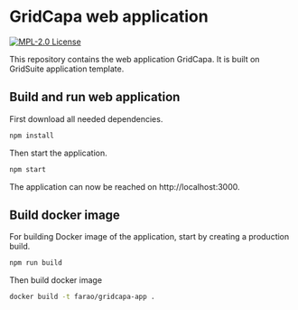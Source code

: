# GridCapa web application
[![MPL-2.0 License](https://img.shields.io/badge/license-MPL_2.0-blue.svg)](https://www.mozilla.org/en-US/MPL/2.0/)

This repository contains the web application GridCapa. It is built on GridSuite application template.

## Build and run web application

First download all needed dependencies.

```bash
npm install
```

Then start the application.

```bash
npm start
```

The application can now be reached on http://localhost:3000.

## Build docker image

For building Docker image of the application, start by creating a production build.

```bash
npm run build
```

Then build docker image

```bash
docker build -t farao/gridcapa-app .
```
